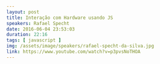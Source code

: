 ```yaml
---
layout: post
title: Interação com Hardware usando JS
speakers: Rafael Specht
date: 2016-06-04 23:53:03
duration: 22:16
tags: [ javascript ]
img: /assets/image/speakers/rafael-specht-da-silva.jpg
link: https://www.youtube.com/watch?v=p3pvsNoTHOA
---
```

